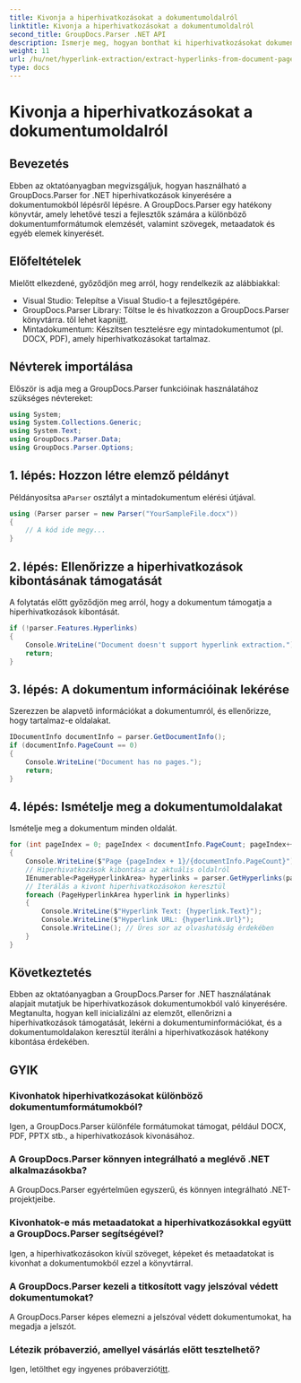 ```yaml
---
title: Kivonja a hiperhivatkozásokat a dokumentumoldalról
linktitle: Kivonja a hiperhivatkozásokat a dokumentumoldalról
second_title: GroupDocs.Parser .NET API
description: Ismerje meg, hogyan bonthat ki hiperhivatkozásokat dokumentumokból a GroupDocs.Parser for .NET segítségével. Útmutató lépésről lépésre a hiperhivatkozások kivonásához C#-ban.
weight: 11
url: /hu/net/hyperlink-extraction/extract-hyperlinks-from-document-page/
type: docs
---
```

# Kivonja a hiperhivatkozásokat a dokumentumoldalról

## Bevezetés
Ebben az oktatóanyagban megvizsgáljuk, hogyan használható a GroupDocs.Parser for .NET hiperhivatkozások kinyerésére a dokumentumokból lépésről lépésre. A GroupDocs.Parser egy hatékony könyvtár, amely lehetővé teszi a fejlesztők számára a különböző dokumentumformátumok elemzését, valamint szövegek, metaadatok és egyéb elemek kinyerését.
## Előfeltételek
Mielőtt elkezdené, győződjön meg arról, hogy rendelkezik az alábbiakkal:
- Visual Studio: Telepítse a Visual Studio-t a fejlesztőgépére.
-  GroupDocs.Parser Library: Töltse le és hivatkozzon a GroupDocs.Parser könyvtárra. től lehet kapni[itt](https://releases.groupdocs.com/parser/net/).
- Mintadokumentum: Készítsen tesztelésre egy mintadokumentumot (pl. DOCX, PDF), amely hiperhivatkozásokat tartalmaz.

## Névterek importálása
Először is adja meg a GroupDocs.Parser funkcióinak használatához szükséges névtereket:
```csharp
using System;
using System.Collections.Generic;
using System.Text;
using GroupDocs.Parser.Data;
using GroupDocs.Parser.Options;
```
## 1. lépés: Hozzon létre elemző példányt
 Példányosítsa a`Parser` osztályt a mintadokumentum elérési útjával.
```csharp
using (Parser parser = new Parser("YourSampleFile.docx"))
{
    // A kód ide megy...
}
```
## 2. lépés: Ellenőrizze a hiperhivatkozások kibontásának támogatását
A folytatás előtt győződjön meg arról, hogy a dokumentum támogatja a hiperhivatkozások kibontását.
```csharp
if (!parser.Features.Hyperlinks)
{
    Console.WriteLine("Document doesn't support hyperlink extraction.");
    return;
}
```
## 3. lépés: A dokumentum információinak lekérése
Szerezzen be alapvető információkat a dokumentumról, és ellenőrizze, hogy tartalmaz-e oldalakat.
```csharp
IDocumentInfo documentInfo = parser.GetDocumentInfo();
if (documentInfo.PageCount == 0)
{
    Console.WriteLine("Document has no pages.");
    return;
}
```
## 4. lépés: Ismételje meg a dokumentumoldalakat
Ismételje meg a dokumentum minden oldalát.
```csharp
for (int pageIndex = 0; pageIndex < documentInfo.PageCount; pageIndex++)
{
    Console.WriteLine($"Page {pageIndex + 1}/{documentInfo.PageCount}");
    // Hiperhivatkozások kibontása az aktuális oldalról
    IEnumerable<PageHyperlinkArea> hyperlinks = parser.GetHyperlinks(pageIndex);
    // Iterálás a kivont hiperhivatkozásokon keresztül
    foreach (PageHyperlinkArea hyperlink in hyperlinks)
    {
        Console.WriteLine($"Hyperlink Text: {hyperlink.Text}");
        Console.WriteLine($"Hyperlink URL: {hyperlink.Url}");
        Console.WriteLine(); // Üres sor az olvashatóság érdekében
    }
}
```

## Következtetés
Ebben az oktatóanyagban a GroupDocs.Parser for .NET használatának alapjait mutatjuk be hiperhivatkozások dokumentumokból való kinyerésére. Megtanulta, hogyan kell inicializálni az elemzőt, ellenőrizni a hiperhivatkozások támogatását, lekérni a dokumentuminformációkat, és a dokumentumoldalakon keresztül iterálni a hiperhivatkozások hatékony kibontása érdekében.

## GYIK
### Kivonhatok hiperhivatkozásokat különböző dokumentumformátumokból?
Igen, a GroupDocs.Parser különféle formátumokat támogat, például DOCX, PDF, PPTX stb., a hiperhivatkozások kivonásához.
### A GroupDocs.Parser könnyen integrálható a meglévő .NET alkalmazásokba?
A GroupDocs.Parser egyértelműen egyszerű, és könnyen integrálható .NET-projektjeibe.
### Kivonhatok-e más metaadatokat a hiperhivatkozásokkal együtt a GroupDocs.Parser segítségével?
Igen, a hiperhivatkozásokon kívül szöveget, képeket és metaadatokat is kivonhat a dokumentumokból ezzel a könyvtárral.
### A GroupDocs.Parser kezeli a titkosított vagy jelszóval védett dokumentumokat?
A GroupDocs.Parser képes elemezni a jelszóval védett dokumentumokat, ha megadja a jelszót.
### Létezik próbaverzió, amellyel vásárlás előtt tesztelhető?
 Igen, letölthet egy ingyenes próbaverziót[itt](https://releases.groupdocs.com/).
